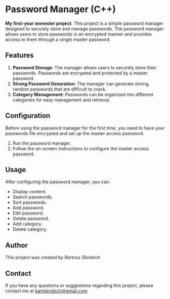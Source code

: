 # Password Manager (C++)
**My first-year semester project**. This project is a simple password manager designed to securely store and manage passwords. The password manager allows users to store passwords in an encrypted manner and provides access to them through a single master password.

## Features
1. **Password Storage**: The manager allows users to securely store their passwords. Passwords are encrypted and protected by a master password.
2. **Strong Password Generation**: The manager can generate strong, random passwords that are difficult to crack.
3. **Category Management**: Passwords can be organized into different categories for easy management and retrieval.

## Configuration
Before using the password manager for the first time, you need to have your passwords file encrypted and set up the master access password.
1. Run the password manager.
2. Follow the on-screen instructions to configure the master access password.

## Usage
After configuring the password manager, you can:
- Display content.
- Search passwords.
- Sort passwords.
- Add password.
- Edit password.
- Delete password.
- Add category.
- Delete category.

## Author
This project was created by Bartosz Skrobich

## Contact
If you have any questions or suggestions regarding this project, please contact me at bartskrobich@gmail.com
